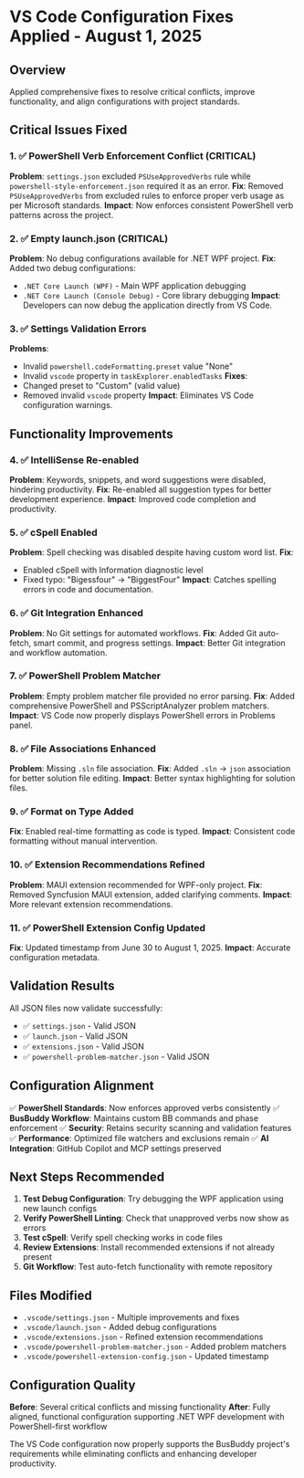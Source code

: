 # VS Code Configuration Fixes Applied - August 1, 2025

## Overview
Applied comprehensive fixes to resolve critical conflicts, improve functionality, and align configurations with project standards.

## Critical Issues Fixed

### 1. ✅ **PowerShell Verb Enforcement Conflict** (CRITICAL)
**Problem**: `settings.json` excluded `PSUseApprovedVerbs` rule while `powershell-style-enforcement.json` required it as an error.
**Fix**: Removed `PSUseApprovedVerbs` from excluded rules to enforce proper verb usage as per Microsoft standards.
**Impact**: Now enforces consistent PowerShell verb patterns across the project.

### 2. ✅ **Empty launch.json** (CRITICAL)
**Problem**: No debug configurations available for .NET WPF project.
**Fix**: Added two debug configurations:
- `.NET Core Launch (WPF)` - Main WPF application debugging
- `.NET Core Launch (Console Debug)` - Core library debugging
**Impact**: Developers can now debug the application directly from VS Code.

### 3. ✅ **Settings Validation Errors**
**Problems**:
- Invalid `powershell.codeFormatting.preset` value "None" 
- Invalid `vscode` property in `taskExplorer.enabledTasks`
**Fixes**:
- Changed preset to "Custom" (valid value)
- Removed invalid `vscode` property
**Impact**: Eliminates VS Code configuration warnings.

## Functionality Improvements

### 4. ✅ **IntelliSense Re-enabled**
**Problem**: Keywords, snippets, and word suggestions were disabled, hindering productivity.
**Fix**: Re-enabled all suggestion types for better development experience.
**Impact**: Improved code completion and productivity.

### 5. ✅ **cSpell Enabled**
**Problem**: Spell checking was disabled despite having custom word list.
**Fix**: 
- Enabled cSpell with Information diagnostic level
- Fixed typo: "Bigessfour" → "BiggestFour"
**Impact**: Catches spelling errors in code and documentation.

### 6. ✅ **Git Integration Enhanced**
**Problem**: No Git settings for automated workflows.
**Fix**: Added Git auto-fetch, smart commit, and progress settings.
**Impact**: Better Git integration and workflow automation.

### 7. ✅ **PowerShell Problem Matcher**
**Problem**: Empty problem matcher file provided no error parsing.
**Fix**: Added comprehensive PowerShell and PSScriptAnalyzer problem matchers.
**Impact**: VS Code now properly displays PowerShell errors in Problems panel.

### 8. ✅ **File Associations Enhanced**
**Problem**: Missing `.sln` file association.
**Fix**: Added `.sln` → `json` association for better solution file editing.
**Impact**: Better syntax highlighting for solution files.

### 9. ✅ **Format on Type Added**
**Fix**: Enabled real-time formatting as code is typed.
**Impact**: Consistent code formatting without manual intervention.

### 10. ✅ **Extension Recommendations Refined**
**Problem**: MAUI extension recommended for WPF-only project.
**Fix**: Removed Syncfusion MAUI extension, added clarifying comments.
**Impact**: More relevant extension recommendations.

### 11. ✅ **PowerShell Extension Config Updated**
**Fix**: Updated timestamp from June 30 to August 1, 2025.
**Impact**: Accurate configuration metadata.

## Validation Results

All JSON files now validate successfully:
- ✅ `settings.json` - Valid JSON
- ✅ `launch.json` - Valid JSON  
- ✅ `extensions.json` - Valid JSON
- ✅ `powershell-problem-matcher.json` - Valid JSON

## Configuration Alignment

✅ **PowerShell Standards**: Now enforces approved verbs consistently
✅ **BusBuddy Workflow**: Maintains custom BB commands and phase enforcement
✅ **Security**: Retains security scanning and validation features
✅ **Performance**: Optimized file watchers and exclusions remain
✅ **AI Integration**: GitHub Copilot and MCP settings preserved

## Next Steps Recommended

1. **Test Debug Configuration**: Try debugging the WPF application using new launch configs
2. **Verify PowerShell Linting**: Check that unapproved verbs now show as errors
3. **Test cSpell**: Verify spell checking works in code files
4. **Review Extensions**: Install recommended extensions if not already present
5. **Git Workflow**: Test auto-fetch functionality with remote repository

## Files Modified

- `.vscode/settings.json` - Multiple improvements and fixes
- `.vscode/launch.json` - Added debug configurations  
- `.vscode/extensions.json` - Refined extension recommendations
- `.vscode/powershell-problem-matcher.json` - Added problem matchers
- `.vscode/powershell-extension-config.json` - Updated timestamp

## Configuration Quality

**Before**: Several critical conflicts and missing functionality
**After**: Fully aligned, functional configuration supporting .NET WPF development with PowerShell-first workflow

The VS Code configuration now properly supports the BusBuddy project's requirements while eliminating conflicts and enhancing developer productivity.
